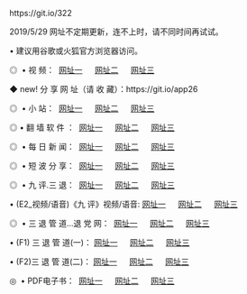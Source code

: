 <p>https://git.io/322
<p>2019/5/29 网址不定期更新，连不上时，请不同时间再试试。
<p>• 建议用谷歌或火狐官方浏览器访问。
<p>◎  • 视 频： 
<a href="http://ir.oltali.com/tv/" target="_blank">网址一</a> 　 
<a href="http://dr.oltali.com/9018.html" target="_blank">网址二</a> 　 
<a href="http://dr.oltali.com/9449.html" target="_blank">网址三</a></p>
<p>◆ new! 分 享 网 址（请 收 藏）：https://git.io/app26
<p>◎ </span>  •  小 站：  
<a href="http://ir.oltali.com/" target="_blank">网址一</a> 　 
<a href="http://dr.oltali.com/" target="_blank">网址二</a> 　 
<a href="http://dr.oltali.com/read/" target="_blank">网址三</a></p>
<p>◎  • 翻 墙 软 件 ：  
<a href="http://ir.oltali.com/ff/" target="_blank">网址一</a> 　 
<a href="http://dr.oltali.com/s/read/a1_nd.html" target="_blank">网址二</a> 　 
<a href="http://dr.oltali.com/ff/index.html" target="_blank">网址三</a></p>
<p>◎ </span>  • 每 日 新 闻：  
<a href="http://ir.oltali.com/day/" target="_blank">网址一</a> 　 
<a href="http://dr.oltali.com/day/" target="_blank">网址二</a> 　 
<a href="http://dr.oltali.com/day/index.html" target="_blank">网址三</a></p>
<p>◎ </span>  • 短 波 分 享：  
<a href="http://ir.oltali.com/h/" target="_blank">网址一</a> 　 
<a href="http://dr.oltali.com/h/" target="_blank">网址二</a> 　 
<a href="http://dr.oltali.com/h/index.html" target="_blank">网址三</a></p>
<p>◎   • 九 评.三 退：  
<a href="http://ir.oltali.com/t/" target="_blank">网址一</a> 　 
<a href="http://dr.oltali.com/v2/index.html" target="_blank">网址二</a> 　 
<a href="http://dr.oltali.com/tt/index.html" target="_blank">网址三</a> 　</p>
<p>  • (E2_视频/语音)《九 评》视频/语音: 
<a href="http://dr.oltali.com/7738.html" target="_blank">网址一</a> 　 
<a href="http://dr.oltali.com/7614.html" target="_blank">网址二</a> 　 
<a href="http://dr.oltali.com/7633.html" target="_blank">网址三</a></p>
<p>◎   • 三 退 管 道...退 党 网：  
<a href="http://ir.oltali.com/go/td1.html" target="_blank">网址一</a> 　 
<a href="http://dr.oltali.com/go/td2.html" target="_blank">网址二</a> 　 
<a href="http://dr.oltali.com/go/td3.html" target="_blank">网址三</a></p>
<p>  • (F1) 三 退 管 道(一)： 
<a href="http://ir.oltali.com/dd/" target="_blank">网址一</a> 　 
<a href="http://dr.oltali.com/s/read/a1_tdx.html" target="_blank">网址二</a> 　 
<a href="http://dr.oltali.com/dd/" target="_blank">网址三</a></p>
<p>  • (F2)三 退 管 道(二)： 
<a href="http://dr.oltali.com/d/" target="_blank">网址一</a> 　 
<a href="http://ir.oltali.com/d/index.html" target="_blank">网址二</a> 　 
<a href="http://dr.oltali.com/d/" target="_blank">网址三</a></p>
<p>◎   • PDF电子书：  
<a href="http://ir.oltali.com/p/" target="_blank">网址一</a> 　 
<a href="http://dr.oltali.com/p/index.html" target="_blank">网址二</a> 　 
<a href="http://dr.oltali.com/p/" target="_blank">网址三</a></p>
